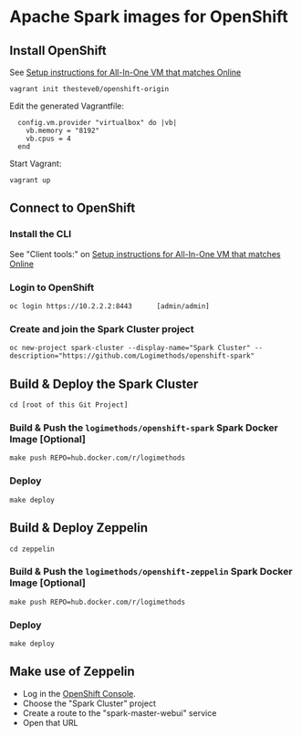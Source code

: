 # Apache Spark images for OpenShift

## Install OpenShift

See [Setup instructions for All-In-One VM that matches Online](https://www.openshift.org/vm/instructions1_2.html)

    vagrant init thesteve0/openshift-origin
    
Edit the generated Vagrantfile:

      config.vm.provider "virtualbox" do |vb|
        vb.memory = "8192"
        vb.cpus = 4
      end
 
Start Vagrant:

    vagrant up

## Connect to OpenShift

### Install the CLI

See "Client tools:" on [Setup instructions for All-In-One VM that matches Online](https://www.openshift.org/vm/instructions1_2.html)

### Login to OpenShift

    oc login https://10.2.2.2:8443      [admin/admin]
    
### Create and join the Spark Cluster project

    oc new-project spark-cluster --display-name="Spark Cluster" --description="https://github.com/Logimethods/openshift-spark"

## Build & Deploy the Spark Cluster

    cd [root of this Git Project]
    
### Build & Push the `logimethods/openshift-spark` Spark Docker Image [Optional]

    make push REPO=hub.docker.com/r/logimethods
    
### Deploy

    make deploy

## Build & Deploy Zeppelin

    cd zeppelin
    
### Build & Push the `logimethods/openshift-zeppelin` Spark Docker Image [Optional]

    make push REPO=hub.docker.com/r/logimethods
    
### Deploy

    make deploy

## Make use of Zeppelin

* Log in the [OpenShift Console](https://10.2.2.2:8443/console).
* Choose the "Spark Cluster" project
* Create a route to the "spark-master-webui" service
* Open that URL
